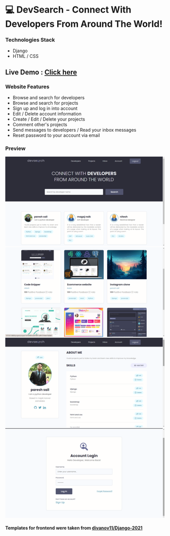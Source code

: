 # :computer: DevSearch - Connect With Developers From Around The World!

### Technologies Stack
- Django
- HTML / CSS

## Live Demo : [Click here](https://devsearchworld.herokuapp.com/)

### Website Features
- Browse and search for developers
- Browse and search for projects
- Sign up and log in into account
- Edit / Delete account information
- Create / Edit / Delete your projects
- Comment other's projects
- Send messages to developers / Read your inbox messages
- Reset password to your account via email

### Preview
![1](result/result1.png)
![2](result/result2.png)
![4](result/result3.png)
![5](result/result4.png)


#### Templates for frontend were taken from [divanov11/Django-2021](https://github.com/divanov11/Django-2021)

